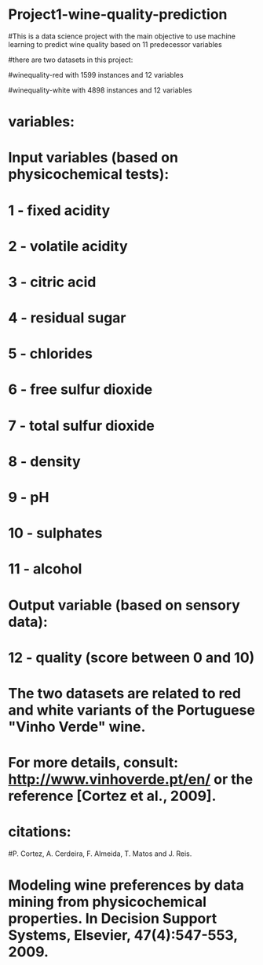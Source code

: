 # Project1-wine-quality-prediction

#This is a data science project with the main objective to use machine learning to predict wine quality based on 11 predecessor variables

#there are two datasets in this project:

#winequality-red with 1599 instances and 12 variables

#winequality-white with 4898 instances and 12 variables

# variables:
# Input variables (based on physicochemical tests):
 # 1 - fixed acidity
 # 2 - volatile acidity
 # 3 - citric acid
 # 4 - residual sugar
 # 5 - chlorides
 # 6 - free sulfur dioxide
 # 7 - total sulfur dioxide
 # 8 - density
 # 9 - pH
 # 10 - sulphates
 # 11 - alcohol
 # Output variable (based on sensory data): 
 # 12 - quality (score between 0 and 10)
 
 # The two datasets are related to red and white variants of the Portuguese "Vinho Verde" wine.
   # For more details, consult: http://www.vinhoverde.pt/en/ or the reference [Cortez et al., 2009].
   
   # citations:
   
   #P. Cortez, A. Cerdeira, F. Almeida, T. Matos and J. Reis.
   # Modeling wine preferences by data mining from physicochemical properties. In Decision Support Systems, Elsevier, 47(4):547-553, 2009.

